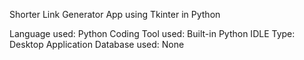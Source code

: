 Shorter Link Generator App using Tkinter in Python

Language used: Python
Coding Tool used: Built-in Python IDLE
Type: Desktop Application
Database used: None

